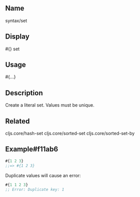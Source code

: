 ## Name
syntax/set

## Display
#{} set

## Usage
#{...}

## Description

Create a literal set.  Values must be unique.

## Related
cljs.core/hash-set
cljs.core/sorted-set
cljs.core/sorted-set-by

## Example#f11ab6

```clj
#{1 2 3}
;;=> #{1 2 3}
```

Duplicate values will cause an error:

```clj
#{1 1 2 3}
;; Error: Duplicate key: 1
```
